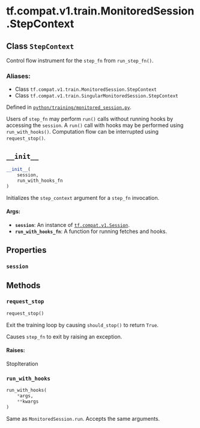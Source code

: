 <div itemscope itemtype="http://developers.google.com/ReferenceObject">
<meta itemprop="name" content="tf.compat.v1.train.MonitoredSession.StepContext" />
<meta itemprop="path" content="Stable" />
<meta itemprop="property" content="session"/>
<meta itemprop="property" content="__init__"/>
<meta itemprop="property" content="request_stop"/>
<meta itemprop="property" content="run_with_hooks"/>
</div>

# tf.compat.v1.train.MonitoredSession.StepContext

## Class `StepContext`

Control flow instrument for the `step_fn` from `run_step_fn()`.



### Aliases:

* Class `tf.compat.v1.train.MonitoredSession.StepContext`
* Class `tf.compat.v1.train.SingularMonitoredSession.StepContext`



Defined in [`python/training/monitored_session.py`](/code/stable/tensorflow/python/training/monitored_session.py).

<!-- Placeholder for "Used in" -->

Users of `step_fn` may perform `run()` calls without running hooks
by accessing the `session`.  A `run()` call with hooks may be performed
using `run_with_hooks()`.  Computation flow can be interrupted using
`request_stop()`.

<h2 id="__init__"><code>__init__</code></h2>

``` python
__init__(
    session,
    run_with_hooks_fn
)
```

Initializes the `step_context` argument for a `step_fn` invocation.


#### Args:


* <b>`session`</b>: An instance of <a href="../../../../../tf/compat/v1/Session.md"><code>tf.compat.v1.Session</code></a>.
* <b>`run_with_hooks_fn`</b>: A function for running fetches and hooks.



## Properties

<h3 id="session"><code>session</code></h3>






## Methods

<h3 id="request_stop"><code>request_stop</code></h3>

``` python
request_stop()
```

Exit the training loop by causing `should_stop()` to return `True`.

   Causes `step_fn` to exit by raising an exception.

#### Raises:

StopIteration


<h3 id="run_with_hooks"><code>run_with_hooks</code></h3>

``` python
run_with_hooks(
    *args,
    **kwargs
)
```

Same as `MonitoredSession.run`. Accepts the same arguments.




